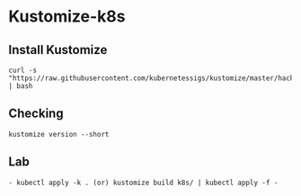 # Kustomize-k8s

## Install Kustomize
```
curl -s "https://raw.githubusercontent.com/kubernetessigs/kustomize/master/hack/install_kustomize.sh" | bash
```
## Checking
```
kustomize version --short
```
## Lab
```
- kubectl apply -k . (or) kustomize build k8s/ | kubectl apply -f -
```
## 